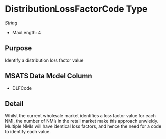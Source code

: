# DistributionLossFactorCode Type

*String*

- MaxLength: 4

## Purpose

Identify a distribution loss factor value

## MSATS Data Model Column

- DLFCode

## Detail

Whilst the current wholesale market identifies a loss factor value for each NMI, the number of NMIs in the retail market make this approach unwieldy. Multiple NMIs will have identical loss factors, and hence the need for a code to identify each value.